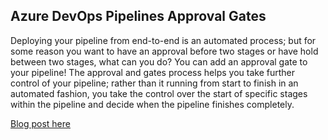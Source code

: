 ## Azure DevOps Pipelines Approval Gates

Deploying your pipeline from end-to-end is an automated process; but for some reason you want to have an approval before two stages or have hold between two stages, what can you do? You can add an approval gate to your pipeline! The approval and gates process helps you take further control of your pipeline; rather than it running from start to finish in an automated fashion, you take the control over the start of specific stages within the pipeline and decide when the pipeline finishes completely.

[Blog post here](https://thomasthornton.cloud/2020/11/09/azure-devops-pipelines-approval-gates/)